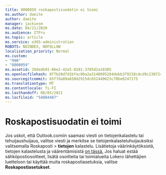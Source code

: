 ```yaml
---
title: 8000059 roskapostisuodatin ei toimi
ms.author: daeite
author: daeite
manager: jackiesm
ms.date: 04/21/2020
ms.audience: ITPro
ms.topic: article
ms.service: o365-administration
ROBOTS: NOINDEX, NOFOLLOW
localization_priority: Normal
ms.custom:
- "990"
- "8000059"
ms.assetid: 29dedb91-06e2-42e5-8281-3785d2a10305
ms.openlocfilehash: 8f7b20d7d1bfac00a2a3148095284debb379218c4cd9c2387249df994fbb08b6
ms.sourcegitcommit: b5f7da89a650d2915dc652449623c78be6247175
ms.translationtype: MT
ms.contentlocale: fi-FI
ms.lasthandoff: 08/05/2021
ms.locfileid: "54084487"
---
```

# <a name="spam-filter-not-working"></a>Roskapostisuodatin ei toimi

Jos uskot, että Outlook.comiin saamasi viesti on tietojenkalastelu tai tehuijaushuijaus, valitse viesti ja merkitse se tietojenkalasteluhuijauksiksi valitsemalla Roskaposti  \> **tietojen** kalastelu. Lisätietoja väärinkäytöksistä, tietojen kalastelusta ja väärentämisistä [on tässä.](https://support.office.com/article/0d882ea5-eedc-4bed-aebc-079ffa1105a3?wt.mc_id=Office_Outlook_com_Alchemy) Jos haluat estää sähköpostiosoitteet, lisätä osoitteita tai toimialueita Lokero lähettäjien luetteloon tai käyttää muita roskapostiasetuksia, valitse **Roskapostiasetukset**.
  
